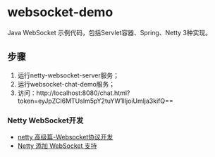 # websocket-demo
Java WebSocket 示例代码，包括Servlet容器、Spring、Netty 3种实现。

## 步骤
1. 运行netty-websocket-server服务；
2. 运行websocket-chat-demo服务；
3. 访问：http://localhost:8080/chat.html?token=eyJpZCI6MTUsIm5pY2tuYW1lIjoiUmlja3kifQ==

### Netty WebSocket开发
* [netty 高级篇-Websocket协议开发](https://www.huaweicloud.com/articles/bb663e7adeb28738a452e98025e0b6f2.html)
* [Netty 添加 WebSocket 支持](https://doc.yonyoucloud.com/doc/essential-netty-in-action/NETTY%20BY%20EXAMPLE/Adding%20WebSockets%20support.html)
